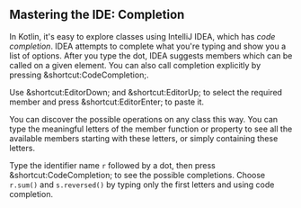 ## Mastering the IDE: Completion

In Kotlin, it's easy to explore classes using IntelliJ IDEA, which has *code
completion*. IDEA attempts to complete what you're typing and show you a list
of options. After you type the dot, IDEA suggests members which can be called
on a given element. You can also call completion explicitly by pressing
<span class="shortcut">&shortcut:CodeCompletion;</span>.

Use <span class="shortcut">&shortcut:EditorDown;</span> and 
<span class="shortcut">&shortcut:EditorUp;</span> to select the required member 
and press <span class="shortcut">&shortcut:EditorEnter;</span> to paste it. 

You can discover the possible operations on any class this way. You
can type the meaningful letters of the member function or property to see all 
the available members starting with these letters, or simply containing 
these letters.

Type the identifier name `r` followed by a dot, then press 
<span class="shortcut">&shortcut:CodeCompletion;</span> to see
the possible completions. Choose `r.sum()` and `s.reversed()` by typing only
the first letters and using code completion.
